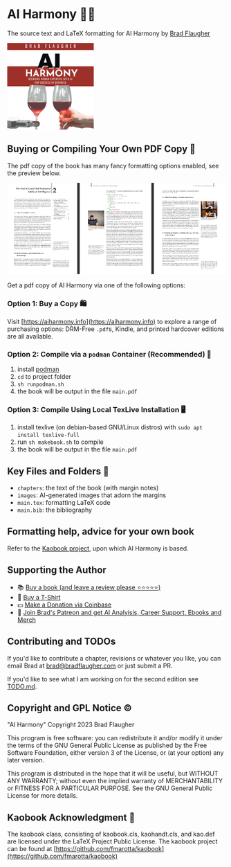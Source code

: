 # AI Harmony 🌟🤖

The source text and LaTeX formatting for AI Harmony by [Brad Flaugher](https://bradflaugher.com)

<img src="Cover.png" alt="Description" width="200" height="200">

## Buying or Compiling Your Own PDF Copy 📄

The pdf copy of the book has many fancy formatting options enabled, see the preview below.

![pdf example](./preview.png)

Get a pdf copy of AI Harmony via one of the following options:

### Option 1: Buy a Copy 🛍️

Visit [https://aiharmony.info](https://aiharmony.info) to explore a range of purchasing options: DRM-Free ```.pdf```s, Kindle, and printed hardcover editions are all available.

### Option 2: Compile via a ```podman``` Container (Recommended) 🚀

1. install [podman](https://podman.io/)
2. ```cd``` to project folder
3. ```sh runpodman.sh```
4. the book will be output in the file ```main.pdf```

### Option 3: Compile Using Local TexLive Installation 🖥️

1. install texlive (on debian-based GNU/Linux distros) with ```sudo apt install texlive-full```
2. run ```sh makebook.sh``` to compile
4. the book will be output in the file ```main.pdf```

## Key Files and Folders 📂

* `chapters`: the text of the book (with margin notes) 
* `images`: AI-generated images that adorn the margins
* `main.tex`: formatting LaTeX code
* `main.bib`: the bibliography

## Formatting help, advice for your own book

Refer to the [Kaobook project](https://github.com/fmarotta/kaobook), upon which AI Harmony is based.

## Supporting the Author

* 📚 [Buy a book (and leave a review please ⭐⭐⭐⭐⭐)](https://aiharmony.info)
* 👕 [Buy a T-Shirt](https://store.bradflaugher.com/)
* 💵 [Make a Donation via Coinbase](https://commerce.coinbase.com/checkout/ea43ea82-2708-4562-966b-bf30800ec592)
* 🫶  [Join Brad's Patreon and get AI Analyisis, Career Support, Ebooks and Merch](https://www.patreon.com/bradflaugher)

## Contributing and TODOs

If you'd like to contribute a chapter, revisions or whatever you like, you can email Brad at [brad@bradflaugher.com](mailto:brad@bradflaugher.com) or just submit a PR.

If you'd like to see what I am working on for the second edition see [TODO.md](./TODO.md).

## Copyright and GPL Notice ©️

"AI Harmony" Copyright 2023 Brad Flaugher

This program is free software: you can redistribute it and/or modify it under the terms of the GNU General Public License as published by the Free Software Foundation, either version 3 of the License, or (at your option) any later version.

This program is distributed in the hope that it will be useful, but WITHOUT ANY WARRANTY; without even the implied warranty of MERCHANTABILITY or FITNESS FOR A PARTICULAR PURPOSE. See the GNU General Public License for more details.

## Kaobook Acknowledgment 📖

The kaobook class, consisting of kaobook.cls, kaohandt.cls, and kao.def are licensed under the LaTeX Project Public License. The kaobook project can be found at [https://github.com/fmarotta/kaobook](https://github.com/fmarotta/kaobook)

